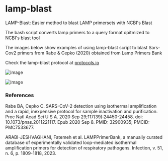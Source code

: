 # lamp-blast
LAMP-Blast: Easier method to blast LAMP primersets with NCBI's Blast

The bash script converts lamp primers to a query format opitmized to NCBI's blast tool

The images below show examples of using lamp-blast script to blast Sars-Cov2 primers from Rabe & Cepko (2020) obtained from Lamp Primers Bank

Check the lamp-blast protocol at [protocols.io](https://www.protocols.io/view/lamp-blast-easier-method-to-blast-lamp-primersets-g2cfbyatp)

![image](https://github.com/user-attachments/assets/a9619c65-23ab-45df-a678-9976202cadf4)

![image](https://github.com/user-attachments/assets/961d4eda-0121-4bae-a45e-8909c450c54b)




### References
Rabe BA, Cepko C. SARS-CoV-2 detection using isothermal amplification and a rapid, inexpensive protocol for sample inactivation and purification. Proc Natl Acad Sci U S A. 2020 Sep 29;117(39):24450-24458. doi: 10.1073/pnas.2011221117. Epub 2020 Sep 8. PMID: 32900935; PMCID: PMC7533677.

ARABI-JESHVAGHANI, Fatemeh et al. LAMPPrimerBank, a manually curated database of experimentally validated loop-mediated isothermal amplification primers for detection of respiratory pathogens. Infection, v. 51, n. 6, p. 1809-1818, 2023.
